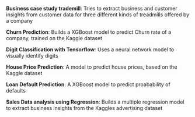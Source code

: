 **Business case study trademill**: Tries to extract business and customer insights from customer data for three different kinds of treadmills offered by a company

**Churn Prediction**: Builds a XGBoost model to predict Churn rate of a company, trained on the Kaggle dataset

**Digit Classification with Tensorflow**: Uses a neural network model to visually identify digits

**House Price Prediction**: A model to predict house prices, based on the Kaggle dataset

**Loan Default Prediction**: A XGBoost model to predict proabability of defaults

**Sales Data analysis using Regression**: Builds a multiple regression model to extract business insights from the Kaggles advertising dataset
